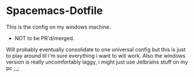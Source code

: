 # Spacemacs-Dotfile
This is the config on my windows machine. 
- NOT to be PR'd/merged.

Will probably eventually consolidate to one universal config but this is just to play around til i'm sure everything i want to will work.
Also the windows version is really uncomfortably laggy, i might just use Jetbrains stuff on my pc ;_;
